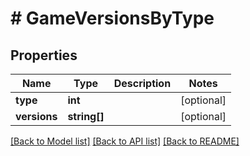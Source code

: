 # # GameVersionsByType

## Properties

Name | Type | Description | Notes
------------ | ------------- | ------------- | -------------
**type** | **int** |  | [optional]
**versions** | **string[]** |  | [optional]

[[Back to Model list]](../../README.md#models) [[Back to API list]](../../README.md#endpoints) [[Back to README]](../../README.md)
